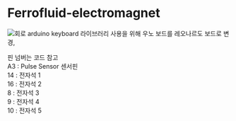 # Ferrofluid-electromagnet
![회로](https://user-images.githubusercontent.com/74240822/234887301-7be103c5-d0fe-4f73-be16-bec526bbd524.png)
arduino keyboard 라이브러리 사용을 위해 우노 보드를 레오나르도 보드로 변경,<br/>

핀 넘버는 코드 참고<br/>
A3 : Pulse Sensor 센서핀<br/>
14 : 전자석 1<br/>
16 : 전자석 2<br/>
8 : 전자석 3<br/>
9 : 전자석 4<br/>
10 : 전자석 5<br/>
